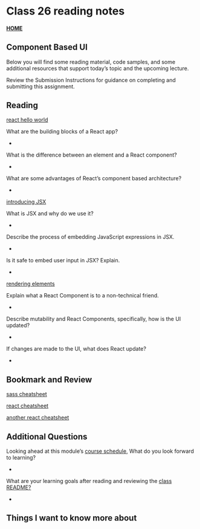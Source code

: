 # Class 26 reading notes

#### [HOME](https://cesarderio.github.io/reading-notes/)

## Component Based UI

Below you will find some reading material, code samples, and some additional resources that support today’s topic and the upcoming lecture.

Review the Submission Instructions for guidance on completing and submitting this assignment.

## Reading

[react hello world](https://facebook.github.io/react/docs/hello-world.html)

What are the building blocks of a React app?

*

What is the difference between an element and a React component?

*

What are some advantages of React’s component based architecture?

*

[introducing JSX](https://facebook.github.io/react/docs/introducing-jsx.html)

What is JSX and why do we use it?

*

Describe the process of embedding JavaScript expressions in JSX.

*

Is it safe to embed user input in JSX? Explain.

*

[rendering elements](https://facebook.github.io/react/docs/rendering-elements.html)

Explain what a React Component is to a non-technical friend.

*

Describe mutability and React Components, specifically, how is the UI updated?

*

If changes are made to the UI, what does React update?

*

## Bookmark and Review

[sass cheatsheet](https://devhints.io/sass)

[react cheatsheet](https://devhints.io/react)

[another react cheatsheet](https://reactcheatsheet.com/)

## Additional Questions

Looking ahead at this module’s [course schedule](https://codefellows.github.io/code-401-javascript-guide/curriculum/#module-2), What do you look forward to learning?

*

What are your learning goals after reading and reviewing the [class README?](https://codefellows.github.io/code-401-javascript-guide/curriculum/class-06/)

*

## Things I want to know more about
